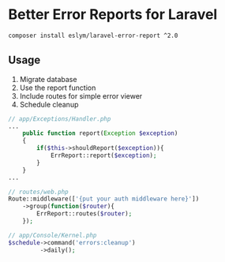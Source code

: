 # Better Error Reports for Laravel
```bash
composer install eslym/laravel-error-report ^2.0
```
## Usage
1. Migrate database
2. Use the report function
3. Include routes for simple error viewer
4. Schedule cleanup

```php
// app/Exceptions/Handler.php
...
    public function report(Exception $exception)
    {
        if($this->shouldReport($exception)){
            ErrReport::report($exception);
        }
    }
...
```

```php
// routes/web.php
Route::middleware(['{put your auth middleware here}'])
    ->group(function($router){
        ErrReport::routes($router);
    });
```

```php
// app/Console/Kernel.php
$schedule->command('errors:cleanup')
         ->daily();
```